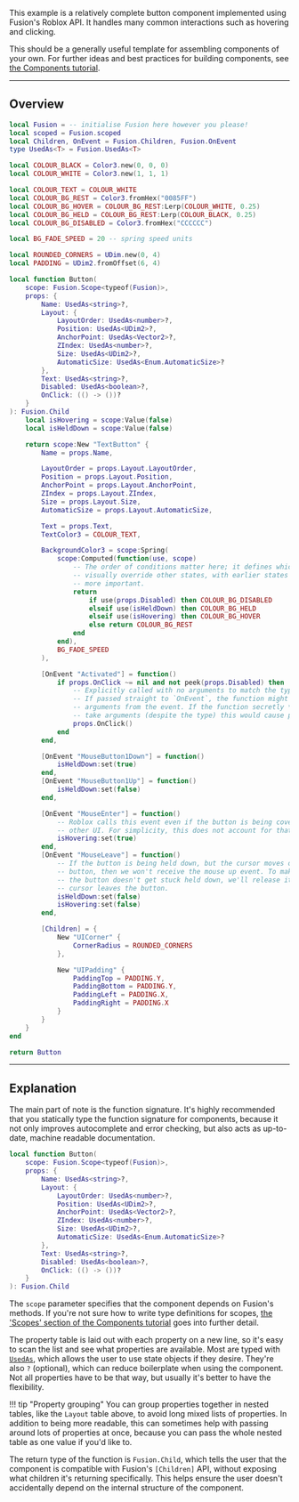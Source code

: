 This example is a relatively complete button component implemented using
Fusion's Roblox API. It handles many common interactions such as hovering and
clicking.

This should be a generally useful template for assembling components of your
own. For further ideas and best practices for building components, see
[the Components tutorial](../../../tutorials/components/components).


-----

## Overview

```Lua linenums="1"
local Fusion = -- initialise Fusion here however you please!
local scoped = Fusion.scoped
local Children, OnEvent = Fusion.Children, Fusion.OnEvent
type UsedAs<T> = Fusion.UsedAs<T>

local COLOUR_BLACK = Color3.new(0, 0, 0)
local COLOUR_WHITE = Color3.new(1, 1, 1)

local COLOUR_TEXT = COLOUR_WHITE
local COLOUR_BG_REST = Color3.fromHex("0085FF")
local COLOUR_BG_HOVER = COLOUR_BG_REST:Lerp(COLOUR_WHITE, 0.25)
local COLOUR_BG_HELD = COLOUR_BG_REST:Lerp(COLOUR_BLACK, 0.25)
local COLOUR_BG_DISABLED = Color3.fromHex("CCCCCC")

local BG_FADE_SPEED = 20 -- spring speed units

local ROUNDED_CORNERS = UDim.new(0, 4)
local PADDING = UDim2.fromOffset(6, 4)

local function Button(
	scope: Fusion.Scope<typeof(Fusion)>,
	props: {
		Name: UsedAs<string>?,
		Layout: {
			LayoutOrder: UsedAs<number>?,
			Position: UsedAs<UDim2>?,
			AnchorPoint: UsedAs<Vector2>?,
			ZIndex: UsedAs<number>?,
			Size: UsedAs<UDim2>?,
			AutomaticSize: UsedAs<Enum.AutomaticSize>?
		},
		Text: UsedAs<string>?,
		Disabled: UsedAs<boolean>?,
		OnClick: (() -> ())?
	}
): Fusion.Child
	local isHovering = scope:Value(false)
	local isHeldDown = scope:Value(false)

	return scope:New "TextButton" {
		Name = props.Name,

		LayoutOrder = props.Layout.LayoutOrder,
		Position = props.Layout.Position,
		AnchorPoint = props.Layout.AnchorPoint,
		ZIndex = props.Layout.ZIndex,
		Size = props.Layout.Size,
		AutomaticSize = props.Layout.AutomaticSize,

		Text = props.Text,
		TextColor3 = COLOUR_TEXT,

		BackgroundColor3 = scope:Spring(
			scope:Computed(function(use, scope)
				-- The order of conditions matter here; it defines which states
				-- visually override other states, with earlier states being
				-- more important.
				return
					if use(props.Disabled) then COLOUR_BG_DISABLED
					elseif use(isHeldDown) then COLOUR_BG_HELD
					elseif use(isHovering) then COLOUR_BG_HOVER
					else return COLOUR_BG_REST
				end
			end), 
			BG_FADE_SPEED
		),

		[OnEvent "Activated"] = function()
			if props.OnClick ~= nil and not peek(props.Disabled) then
				-- Explicitly called with no arguments to match the typedef. 
				-- If passed straight to `OnEvent`, the function might receive
				-- arguments from the event. If the function secretly *does*
				-- take arguments (despite the type) this would cause problems.
				props.OnClick()
			end
		end,

		[OnEvent "MouseButton1Down"] = function()
			isHeldDown:set(true)
		end,
		[OnEvent "MouseButton1Up"] = function()
			isHeldDown:set(false)
		end,

		[OnEvent "MouseEnter"] = function()
			-- Roblox calls this event even if the button is being covered by
			-- other UI. For simplicity, this does not account for that.
			isHovering:set(true)
		end,
		[OnEvent "MouseLeave"] = function()
			-- If the button is being held down, but the cursor moves off the
			-- button, then we won't receive the mouse up event. To make sure
			-- the button doesn't get stuck held down, we'll release it if the
			-- cursor leaves the button.
			isHeldDown:set(false)
			isHovering:set(false)
		end,

		[Children] = {
			New "UICorner" {
				CornerRadius = ROUNDED_CORNERS
			},

			New "UIPadding" {
				PaddingTop = PADDING.Y,
				PaddingBottom = PADDING.Y,
				PaddingLeft = PADDING.X,
				PaddingRight = PADDING.X
			}
		}
	}
end

return Button
```

-----

## Explanation

The main part of note is the function signature. It's highly recommended that
you statically type the function signature for components, because it not only
improves autocomplete and error checking, but also acts as up-to-date, machine
readable documentation.

```Lua
local function Button(
	scope: Fusion.Scope<typeof(Fusion)>,
	props: {
		Name: UsedAs<string>?,
		Layout: {
			LayoutOrder: UsedAs<number>?,
			Position: UsedAs<UDim2>?,
			AnchorPoint: UsedAs<Vector2>?,
			ZIndex: UsedAs<number>?,
			Size: UsedAs<UDim2>?,
			AutomaticSize: UsedAs<Enum.AutomaticSize>?
		},
		Text: UsedAs<string>?,
		Disabled: UsedAs<boolean>?,
		OnClick: (() -> ())?
	}
): Fusion.Child
```

The `scope` parameter specifies that the component depends on Fusion's methods.
If you're not sure how to write type definitions for scopes,
[the 'Scopes' section of the Components tutorial](../../../tutorials/components/components/#scopes)
goes into further detail.

The property table is laid out with each property on a new line, so it's easy to
scan the list and see what properties are available. Most are typed with
[`UsedAs`](../../../api-reference/state/types/usedas), which allows the user to 
use state objects if they desire. They're also `?` (optional), which can reduce
boilerplate when using the component. Not all properties have to be that way,
but usually it's better to have the flexibility.

!!! tip "Property grouping"
	You can group properties together in nested tables, like the `Layout` table
	above, to avoid long mixed lists of properties. In addition to being more
	readable, this can sometimes help with passing around lots of properties at
	once, because you can pass the whole nested table as one value if you'd like
	to.

The return type of the function is `Fusion.Child`, which tells the user that the
component is compatible with Fusion's `[Children]` API, without exposing what
children it's returning specifically. This helps ensure the user doesn't
accidentally depend on the internal structure of the component.